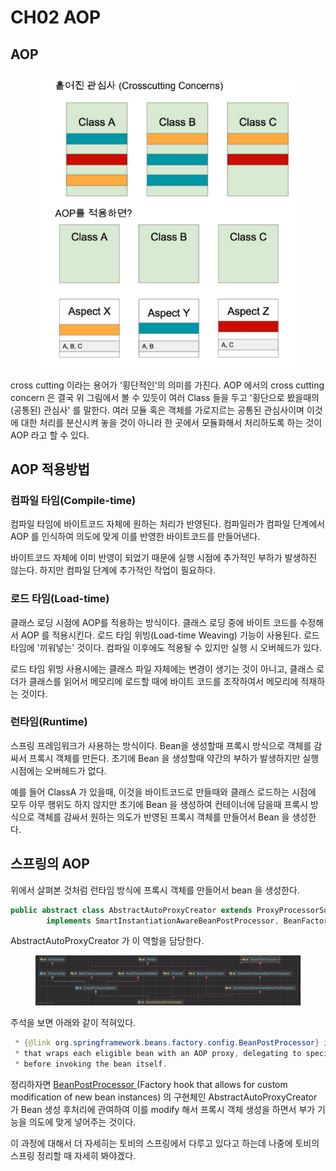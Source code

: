 # CH02 AOP

## AOP

<figure><img src="../../.gitbook/assets/image (2) (1) (1) (2) (1).png" alt=""><figcaption></figcaption></figure>

cross cutting 이라는 용어가 '횡단적인'의 의미를 가진다. AOP 에서의 cross cutting concern 은 결국 위 그림에서 볼 수 있듯이 여러 Class 들을 두고 '횡단으로 봤을때의 (공통된) 관심사' 를 말한다. 여러 모듈 혹은 객체를 가로지르는 공통된 관심사이며 이것에 대한 처리를 분산시켜 놓을 것이 아니라 한 곳에서 모듈화해서 처리하도록 하는 것이 AOP 라고 할 수 있다.

## AOP 적용방법

### 컴파일 타임(Compile-time)

컴파일 타임에 바이트코드 자체에 원하는 처리가 반영된다. 컴파일러가 컴파일 단계에서 AOP 를 인식하여 의도에 맞게 이를 반영한 바이트코드를 만들어낸다.

바이트코드 자체에 이미 반영이 되었기 때문에 실행 시점에 추가적인 부하가 발생하진 않는다. 하지만 컴파일 단계에 추가적인 작업이 필요하다.

### 로드 타임(Load-time)

클래스 로딩 시점에 AOP를 적용하는 방식이다. 클래스 로딩 중에 바이트 코드를 수정해서 AOP 를 적용시킨다. 로드 타임 위빙(Load-time Weaving) 기능이 사용된다. 로드 타임에 '끼워넣는' 것이다. 컴파일 이후에도 적용될 수 있지만 실행 시 오버헤드가 있다.

로드 타임 위빙 사용시에는 클래스 파일 자체에는 변경이 생기는 것이 아니고, 클래스 로더가 클래스를 읽어서 메모리에 로드할 때에 바이트 코드를 조작하여서 메모리에 적재하는 것이다.

### 런타임(Runtime)

스프링 프레임워크가 사용하는 방식이다. Bean을 생성할때 프록시 방식으로 객체를 감싸서 프록시 객체를 만든다. 초기에 Bean 을 생성할때 약간의 부하가 발생하지만 실행 시점에는 오버헤드가 없다.

예를 들어 ClassA 가 있을때, 이것을 바이트코드로 만들때와  클래스 로드하는 시점에 모두 아무 행위도 하지 않지만 초기에 Bean 을 생성하여 컨테이너에 담을때 프록시 방식으로 객체를 감싸서 원하는 의도가 반영된 프록시 객체를 만들어서 Bean 을 생성한다.

## 스프링의 AOP

위에서 살펴본 것처럼 런타임 방식에 프록시 객체를 만들어서 bean 을 생성한다.

```java
public abstract class AbstractAutoProxyCreator extends ProxyProcessorSupport
		implements SmartInstantiationAwareBeanPostProcessor, BeanFactoryAware {
```

AbstractAutoProxyCreator 가 이 역할을 담당한다.&#x20;

<figure><img src="../../.gitbook/assets/image (27) (2).png" alt=""><figcaption></figcaption></figure>

주석을 보면 아래와 같이 적혀있다.

```java
 * {@link org.springframework.beans.factory.config.BeanPostProcessor} implementation
 * that wraps each eligible bean with an AOP proxy, delegating to specified interceptors
 * before invoking the bean itself.
```

정리하자면 [BeanPostProcessor ](https://docs.spring.io/spring-framework/docs/current/javadoc-api/org/springframework/beans/factory/config/BeanPostProcessor.html)(Factory hook that allows for custom modification of new bean instances) 의 구현체인 AbstractAutoProxyCreator 가 Bean 생성 후처리에 관여하여 이를 modify 해서 프록시 객체 생성을 하면서 부가 기능을 의도에 맞게 넣어주는 것이다.

이 과정에 대해서 더 자세히는 토비의 스프링에서 다루고 있다고 하는데 나중에 토비의 스프링 정리할 때 자세히 봐야겠다.
